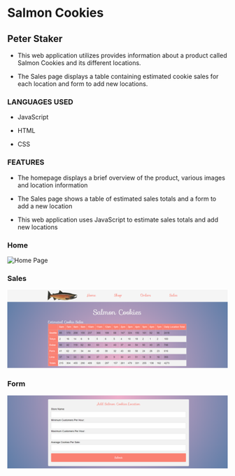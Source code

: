 # Salmon Cookies

## Peter Staker

* This web application utilizes provides information about a product called Salmon Cookies and its different locations.

* The Sales page displays a table containing estimated cookie sales for each location and form to add new locations.

### LANGUAGES USED

* JavaScript

* HTML

* CSS

### FEATURES

* The homepage displays a brief overview of the product, various images and location information

* The Sales page shows a table of estimated sales totals and a form to add a new location

* This web application uses JavaScript to estimate sales totals and add new locations

### Home

![Home Page](img/homeage.png)

### Sales

![Sales Page](img/salespage.png)

### Form

![Form](img/form.png)
